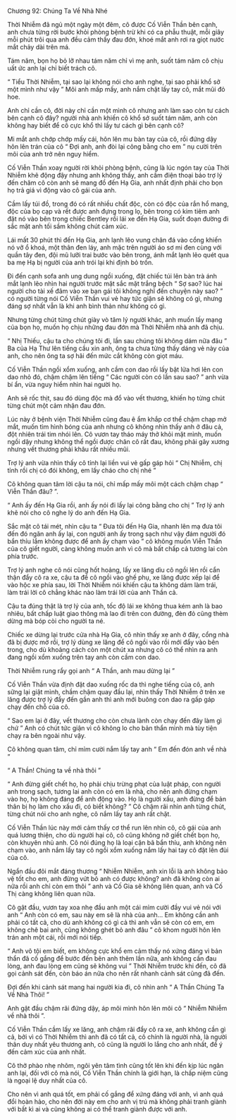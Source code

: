 




Chương 92: Chúng Ta Về Nhà Nhé


Thời Nhiễm đã ngủ một ngày một đêm, cô được Cố Viễn Thần bên cạnh, anh chưa từng rời bước khỏi phòng bệnh trừ khi có ca phẫu thuật, mỗi giây mỗi phút trôi qua anh đều cảm thấy đau đớn, khoé mắt anh rơi ra giọt nước mắt chảy dài trên má.

Tám năm, bọn họ bỏ lỡ nhau tám năm chỉ vì mẹ anh, suốt tám năm cô chịu uất ức anh lại chỉ biết trách cô.

“ Tiểu Thời Nhiễm, tại sao lại không nói cho anh nghe, tại sao phải khổ sở một mình như vậy ” Môi anh mấp mấy, anh nắm chặt lấy tay cô, mắt mũi đỏ hoe.

Anh chỉ cần cô, đời này chỉ cần một mình cô nhưng anh làm sao còn tư cách bên cạnh cô đây? người nhà anh khiến cô khổ sở suốt tám năm, anh còn không hay biết để cô cực khổ thì lấy tư cách gì bên cạnh cô?

Mi mắt anh chớp chớp mấy cái, hôn lên mu bàn tay của cô, rồi đứng dậy hôn lên trán của cô “ Đợi anh, anh đòi lại công bằng cho em ” nụ cười trên môi của anh trở nên nguy hiểm.

Cố Viễn Thần xoay người rời khỏi phòng bệnh, cũng là lúc ngón tay của Thời Nhiễm khẽ động đậy nhưng anh không thấy, anh cầm điện thoại bảo trợ lý đến chăm cô còn anh sẽ mang đồ đến Hạ Gia, anh nhất định phải cho bọn họ trả giá vì động vào cô gái của anh.

Cầm lấy túi đồ, trong đó có rất nhiều chất độc, còn có độc của rắn hổ mang, độc của bọ cạp và rết được anh đựng trong lọ, bên trong có kim tiêm anh đặt nó vào bên trong chiếc Bentley rồi lái xe đến Hạ Gia, suốt đoạn đường đi sắc mặt anh tối sầm không chút cảm xúc.

Lái mất 30 phút thì đến Hạ Gia, anh lạnh lẽo vung chân đá vào cổng khiến nó vỡ ổ khoá, một thân đen láy, anh mặc trên người áo sơ mi đen cùng với quần tây đen, đội mũ lưỡi trai bước vào bên trong, ánh mắt lạnh lẽo quét qua ba mẹ Hạ bị người của anh trói lại khi định bỏ trốn.

Đi đến cạnh sofa anh ung dung ngồi xuống, đặt chiếc túi lên bàn trà ánh mắt lạnh lẽo nhìn hai người trước mặt sắc mặt trắng bệch “ Sợ sao? lúc hai người cho tài xế đâm vào xe bạn gái tôi không nghĩ đến chuyện này sao? ” có người từng nói Cố Viễn Thần vui vẻ hay tức giận sẽ không có gì, nhưng đáng sợ nhất vẫn là khi anh bình thản như không có gì.

Nhưng từng chút từng chút giày vò tâm lý người khác, anh muốn lấy mạng của bọn họ, muốn họ chịu những đau đớn mà Thời Nhiễm nhà anh đã chịu.

“ Nhị Thiếu, cậu ta cho chúng tôi đi, lần sau chúng tôi không dám nữa đâu ” Ba của Hạ Thư lên tiếng cầu xin anh, ông ta chưa từng thấy dáng vẻ này của anh, cho nên ông ta sợ hãi đến mức cắt không còn giọt máu.

Cố Viễn Thần ngồi xổm xuống, anh cầm con dao rồi lấy bật lửa hơi lên con dao nhỏ đó, chậm chậm lên tiếng “ Các người còn có lần sau sao? ” anh vừa bí ẩn, vừa nguy hiểm nhìn hai người họ.

Anh sẽ rốc thịt, sau đó dùng độc mà đổ vào vết thương, khiến họ từng chút từng chút một cảm nhận đau đớn.

Lúc này ở bệnh viện Thời Nhiễm cũng đau ê ẩm khắp cơ thể chậm chạp mở mắt, muốn tìm hình bóng của anh nhưng cô không nhìn thấy anh ở đâu cả, đột nhiên trái tim nhói lên. Cô vươn tay tháo máy thở khỏi mặt mình, muốn ngồi dậy nhưng không thể ngồi được chân cô rất đau, không phải gãy xương nhưng vết thương phải khâu rất nhiều mũi.

Trợ lý anh vừa nhìn thấy cô tỉnh lại liền vui vẻ gấp gáp hỏi “ Chị Nhiễm, chị tỉnh rồi chị có đói không, em lấy cháo cho chị nhé ”

Cô không quan tâm lời cậu ta nói, chỉ mấp mấy môi một cách chậm chạp “ Viễn Thần đâu? ”.

“ Anh ấy đến Hạ Gia rồi, anh ấy nói đi lấy lại công bằng cho chị ” Trợ lý anh khẽ nói cho cô nghe lý do anh đến Hạ Gia.

Sắc mặt cô tái mét, nhìn cậu ta “ Đưa tôi đến Hạ Gia, nhanh lên mạ đưa tôi đến đó ngăn anh ấy lại, con người anh ấy trong sạch như vậy đám người đó bẩn thỉu lắm không được để anh ấy chạm vào ” cô không muốn Viễn Thần của cô giết người, càng không muốn anh vì cô mà bất chấp cả tương lai còn phía trước.

Trợ lý anh nghe cô nói cũng hốt hoảng, lấy xe lăng dìu cô ngồi lên rồi cẩn thận đẩy cô ra xe, cậu ta để cô ngồi vào ghế phụ, xe lăng được xếp lại để vào hộc xe phía sau, lời Thời Nhiễm nói khiến cậu ta không dám làm trái, làm trái lời cô chẳng khác nào làm trái lời của anh Thần cả.

Cậu ta đúng thật là trợ lý của anh, tốc độ lái xe không thua kém anh là bao nhiêu, bất chấp luật giao thông mà lao đi trên con đường, đèn đỏ cũng thèm dừng mà bóp còi cho người ta né.

Chiếc xe dừng lại trước cửa nhà Hạ Gia, cô nhìn thấy xe anh ở đây, cổng nhà đã bị được mở rồi, trợ lý dùng xe lăng để cô ngồi vào rồi mới đẩy vào bên trong, cho dù khoảng cách còn một chút xa nhưng cô có thể nhìn ra anh đang ngồi xổm xuống trên tay anh còn cầm con dao.

Thời Nhiễm rung rẩy gọi anh “ A Thần, anh mau dừng lại ”

Cố Viễn Thần vừa định đặt dao xuống rốc da thì nghe tiếng của cô, anh sững lại giật mình, chầm chậm quay đầu lại, nhìn thấy Thời Nhiễm ở trên xe lăng được trợ lý đẩy đến gần anh thì anh mới buông con dao ra gấp gáp chạy đến chỗ của cô.

“ Sao em lại ở đây, vết thương cho còn chưa lành còn chạy đến đây làm gì chứ ” Anh có chút tức giận vì cô không lo cho bản thẩn mình mà tùy tiện chạy ra bên ngoài như vậy.

Cô không quan tâm, chỉ mỉm cười nắm lấy tay anh “ Em đến đón anh về nhà ”

“ A Thần! Chúng ta về nhà thôi ”

“ Anh đừng giết chết họ, họ phải chịu trừng phạt của luật pháp, con người anh trong sạch, tương lai anh còn có em là nhà, cho nên anh đừng chạm vào họ, họ không đáng để anh động vào. Họ là người xấu, anh đừng để bản thân bị họ làm cho xấu đi, có biết không? ” Cô chậm rãi nhìn anh từng chút, từng chút nói cho anh nghe, cô nắm lấy tay anh rất chặt.

Cố Viễn Thần lúc này mới cảm thấy cơ thể run lên nhìn cô, cô gái của anh quá lương thiện, cho dù người hại cô, cô cũng không nỡ giết chết bọn họ, còn khuyên nhủ anh. Cô nói đúng họ là loại cặn bã bẩn thỉu, anh không nên chạm vào, anh nắm lấy tay cô ngồi xổm xuống nắm lấy hai tay cô đặt lên đùi của cô.

Ngẩn đầu đôi mắt đáng thương “ Nhiễm Nhiễm, anh xin lỗi là anh không bảo vệ tốt cho em, anh đừng vứt bỏ anh có được không? anh đã không còn ai nữa rồi anh chỉ còn em thôi ” anh và Cố Gia sẽ không liên quan, anh và Cố Thị càng không liên quan nữa.

Cô gật đầu, vươn tay xoa nhẹ đầu anh một cái mỉm cười đầy vui vẻ nói với anh “ Anh còn có em, sau này em sẽ là nhà của anh... Em không cần anh phải có tất cả, cho dù anh không có gì cả thì anh vẫn sẽ còn có em, em không chê bai anh, cũng không ghét bỏ anh đâu ” cô khom người hôn lên trán anh một cái, rồi mới nói tiếp.

“ Anh vô tội em biết, em không cực khổ em cảm thấy nó xứng đáng vì bản thẩn đã cố gắng để bước đến bên anh thêm lần nữa, anh không cần đau lòng, anh đau lòng em cũng sẽ không vui ” Thời Nhiễm trước khi đến, cô đã gọi cảnh sát đến, còn báo án nữa cho nên rất nhanh cảnh sát cũng đã đến.

Đợi đến khi cảnh sát mang hai người kia đi, cô nhìn anh “ A Thần Chúng Ta Về Nhà Thôi! ”

Anh gật đầu chậm rãi đứng dậy, áp môi mình hôn lên môi cô “ Nhiễm Nhiễm về nhà thôi ”.

Cố Viễn Thần cầm lấy xe lăng, anh chậm rãi đẩy cô ra xe, anh không cần gì cả, bởi vì có Thời Nhiễm thì anh đã có tất cả, cô chính là người nhà, là người thân duy nhất yêu thương anh, cô cũng là người lo lắng cho anh nhất, để ý đến cảm xúc của anh nhất.

Cô thở phào nhẹ nhõm, ngôi yên tâm tình cũng tốt lên khi đến kịp lúc ngăn anh lại, đối với cô mà nói, Cố Viễn Thần chính là giới hạn, là chấp niệm cũng là ngoại lệ duy nhất của cô.

Cho nên vì anh quá tốt, em phải cố gắng để xứng đáng với anh, vì anh quá đổi hoàn hảo, cho nên đời này em cho anh vị trú mà không phải tranh giành với bất kì ai và cũng không ai có thể tranh giành được với anh.




